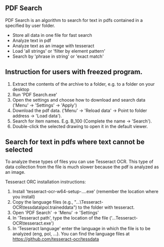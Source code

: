 PDF Search
-

PDF Search is an algorithm to search for text in pdfs contained in a specified by user folder.

- Store all data in one file for fast search
- Analyze text in pdf
- Analyze text as an image with tesseract
- Load 'all strings' or 'filter by element pattern'
- Search by 'phrase in string' or 'exact match'

Instruction for users with freezed program.
-
1. Extract the contents of the archive to a folder, e.g. to a folder on your desktop
2. Run 'PDF Search.exe'
3. Open the settings and choose how to download and search data ('Menu' -> 'Settings' -> 'Apply')
4. Download the pdf data. ('Menu' -> 'Reload data' -> Point to folder address -> 'Load data').
5. Search for item names. E.g. B_100 (Complete the name -> 'Search').
6. Double-click the selected drawing to open it in the default viewer.


Search for text in pdfs where text cannot be selected
-

To analyze these types of files you can use Tesseract OCR. This type of data collection from the file is much
slower because the pdf is analyzed as an image.

Tesseract ORC installation instructions:
1. Install 'tesseract-ocr-w64-setup-....exe' (remember the location where you install)
2. Copy the language files (e.g., "...\Tesseract-OCR\tessdata\pol.traineddata") to the folder with tesseract.
3. Open 'PDF Search' -> 'Menu' -> 'Settings'
4. In 'Tesseract path', type the location of the file ('...Tesseract-OCR\tesseract.exe')
5. In 'Tesseract language' enter the language in which the file is to be analyzed (eng, pol, ...).
You can find the language files at https://github.com/tesseract-ocr/tessdata